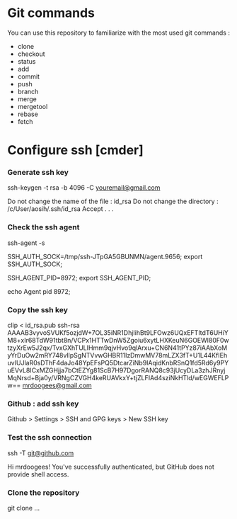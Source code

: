 # Git commands
You can use this repository to familiarize with the most used git commands :
- clone
- checkout
- status
- add
- commit
- push
- branch
- merge
- mergetool
- rebase
- fetch

# Configure ssh [cmder]

### Generate ssh key
ssh-keygen -t rsa -b 4096 -C youremail@gmail.com

Do not change the name of the file : id_rsa
Do not change the directory : /c/User/aosih/.ssh/id_rsa
Accept . . . 

### Check the ssh agent
ssh-agent -s

SSH_AUTH_SOCK=/tmp/ssh-JTpGA5GBUNMN/agent.9656; export SSH_AUTH_SOCK;

SSH_AGENT_PID=8972; export SSH_AGENT_PID;

echo Agent pid 8972;

### Copy the ssh key
clip < id_rsa.pub
ssh-rsa AAAAB3vyvoSVUKf5ozjdW+7OL35iNR1DhjIihBt9LFOwz6UQxEFTItdT6UHiYM8+xIr68TdW91tbt8n/VCPx1HTTwDnW5Zgoiu6xytLHXKeuN6GOEWl80F0wtzyXrEw5J2qx/TvxGXhTULIHmm9qjvHvo9qlArxu+CN6N41tPYz87iAAbXoMyYrDuOw2mRY748vIlpSgNTVvwGHBR11IzDmwMV78mLZX3fT+U1L44KfIEhuvIUJlaR0sDThF4daJo48YpEFsPQ5DtcarZiNb9IAqidKnbRSnQ1fd5Rd6y9PYuEVvL8ICxMZGHjja7bCtEZYg81ScB7H97DgorRANQ8c93jUcyDLa3zhJRnyjMqNrsd+Bja0y/VRNgCZVGH4keRUAVkxY+tjZLFIAd4sziNkHTld/wEGWEFLPw== mrdoogees@gmail.com

### Github : add ssh key
Github > Settings > SSH and GPG keys > New SSH key

### Test the ssh connection
ssh -T git@github.com

Hi mrdoogees! You've successfully authenticated, but GitHub does not provide shell access.

### Clone the repository
git clone ...

